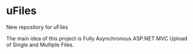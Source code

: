 # uFiles
New repository for uFiles

The main idea of this project is Fully Asynchronous ASP.NET MVC Upload of Single and Multiple Files.
